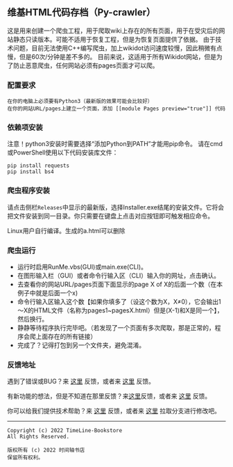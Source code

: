 ## 维基HTML代码存档（Py-crawler）

这是用来创建一个爬虫工程，用于爬取wiki上存在的所有页面，用于在受灾后的网站静态只读版本。可能不适用于恢复工程，但是为恢复页面提供了依据。
由于技术问题，目前无法使用C++编写爬虫，加上wikidot访问速度较慢，因此稍微有点慢，但是60次/分钟是差不多的。
目前来说，这适用于所有Wikidot网站，但是为了防止恶意爬虫，任何网站必须有pages页面才可以爬。

### **配置要求**
```
在你的电脑上必须要有Python3（最新版的效果可能会比较好）
在你的网站URL/pages上建立一个页面，添加 [[module Pages preview="true"]] 代码
```

### **依赖项安装**
注意！python3安装时需要选择“添加Python到PATH”才能用pip命令。
请在cmd或PowerShell使用以下代码安装库文件：
```
pip install requests
pip install bs4
```

### **爬虫程序安装**
请点击侧栏`Releases`中显示的最新版，选择Installer.exe结尾的安装文件。它将会把文件安装到同一目录。你只需要在键盘上点击对应按钮即可触发相应命令。

Linux用户自行编译。生成的a.html可以删除

### **爬虫运行**
* 运行时启用RunMe.vbs(GUI)或main.exe(CLI)。
* 在图形输入栏（GUI）或者命令行输入区（CLI）输入你的网址，点击确认。
* 去查看你的网站URL/pages页面下面显示的page X of X的后面一个数（在本例子中就是后面一个x)
* 命令行输入区输入这个数【如果你填多了（设这个数为X，X≠0），它会输出1～X的HTML文件（名称为pages1~pagesX.html）但是(X-1)和X是同一个】，然后换行。
* 静静等待程序执行完毕吧。（若发现了一个页面有多次爬取，那是正常的，程序会爬上面存在的所有链接）
* 完成了？记得打包到另一个文件夹，避免混淆。

### **反馈地址**
遇到了错误或BUG？来 [这里](http://ld-private-website.wikidot.com/forum/c-7602918/pyc) 反馈，或者来 [这里](https://github.com/TimeLine-Bookstore/Py-crawler/issues) 反馈。

有新功能的想法，但是不知道在那里反馈？来[这里](http://ld-private-website.wikidot.com/forum/t-15402049/pyc-1-1-0-1-9)反馈，或者来 [这里](https://github.com/TimeLine-Bookstore/Py-crawler/issues) 反馈。

你可以给我们提供技术帮助？来 [这里](http://ld-private-website.wikidot.com/forum/c-7602920/) 反馈，或者来 [这里](https://github.com/TimeLine-Bookstore/Py-crawler/fork) 拉取分支进行修改吧。

----------
```
Copyright (c) 2022 TimeLine-Bookstore
All Rights Reserved.

版权所有 (c) 2022 时间轴书店
保留所有权利。
```
